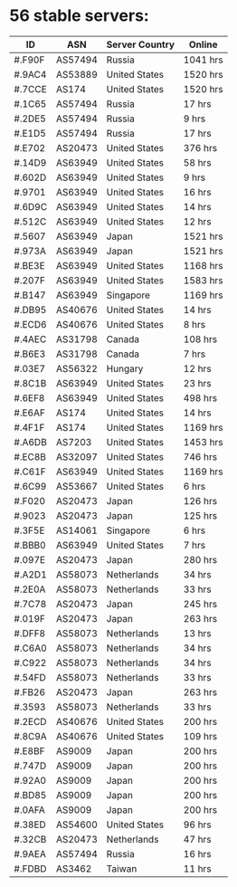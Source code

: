 # 56 stable servers:

| ID | ASN | Server Country | Online |
| ------ | ------ | ------ | ------ |
| #.F90F | AS57494 | Russia | 1041 hrs |
| #.9AC4 | AS53889 | United States | 1520 hrs |
| #.7CCE | AS174 | United States | 1520 hrs |
| #.1C65 | AS57494 | Russia | 17 hrs |
| #.2DE5 | AS57494 | Russia | 9 hrs |
| #.E1D5 | AS57494 | Russia | 17 hrs |
| #.E702 | AS20473 | United States | 376 hrs |
| #.14D9 | AS63949 | United States | 58 hrs |
| #.602D | AS63949 | United States | 9 hrs |
| #.9701 | AS63949 | United States | 16 hrs |
| #.6D9C | AS63949 | United States | 14 hrs |
| #.512C | AS63949 | United States | 12 hrs |
| #.5607 | AS63949 | Japan | 1521 hrs |
| #.973A | AS63949 | Japan | 1521 hrs |
| #.BE3E | AS63949 | United States | 1168 hrs |
| #.207F | AS63949 | United States | 1583 hrs |
| #.B147 | AS63949 | Singapore | 1169 hrs |
| #.DB95 | AS40676 | United States | 14 hrs |
| #.ECD6 | AS40676 | United States | 8 hrs |
| #.4AEC | AS31798 | Canada | 108 hrs |
| #.B6E3 | AS31798 | Canada | 7 hrs |
| #.03E7 | AS56322 | Hungary | 12 hrs |
| #.8C1B | AS63949 | United States | 23 hrs |
| #.6EF8 | AS63949 | United States | 498 hrs |
| #.E6AF | AS174 | United States | 14 hrs |
| #.4F1F | AS174 | United States | 1169 hrs |
| #.A6DB | AS7203 | United States | 1453 hrs |
| #.EC8B | AS32097 | United States | 746 hrs |
| #.C61F | AS63949 | United States | 1169 hrs |
| #.6C99 | AS53667 | United States | 6 hrs |
| #.F020 | AS20473 | Japan | 126 hrs |
| #.9023 | AS20473 | Japan | 125 hrs |
| #.3F5E | AS14061 | Singapore | 6 hrs |
| #.BBB0 | AS63949 | United States | 7 hrs |
| #.097E | AS20473 | Japan | 280 hrs |
| #.A2D1 | AS58073 | Netherlands | 34 hrs |
| #.2E0A | AS58073 | Netherlands | 33 hrs |
| #.7C78 | AS20473 | Japan | 245 hrs |
| #.019F | AS20473 | Japan | 263 hrs |
| #.DFF8 | AS58073 | Netherlands | 13 hrs |
| #.C6A0 | AS58073 | Netherlands | 34 hrs |
| #.C922 | AS58073 | Netherlands | 34 hrs |
| #.54FD | AS58073 | Netherlands | 33 hrs |
| #.FB26 | AS20473 | Japan | 263 hrs |
| #.3593 | AS58073 | Netherlands | 33 hrs |
| #.2ECD | AS40676 | United States | 200 hrs |
| #.8C9A | AS40676 | United States | 109 hrs |
| #.E8BF | AS9009 | Japan | 200 hrs |
| #.747D | AS9009 | Japan | 200 hrs |
| #.92A0 | AS9009 | Japan | 200 hrs |
| #.BD85 | AS9009 | Japan | 200 hrs |
| #.0AFA | AS9009 | Japan | 200 hrs |
| #.38ED | AS54600 | United States | 96 hrs |
| #.32CB | AS20473 | Netherlands | 47 hrs |
| #.9AEA | AS57494 | Russia | 16 hrs |
| #.FDBD | AS3462 | Taiwan | 11 hrs |


